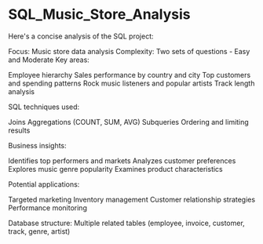 # SQL_Music_Store_Analysis
Here's a concise analysis of the SQL project:

Focus: Music store data analysis
Complexity: Two sets of questions - Easy and Moderate
Key areas:

Employee hierarchy
Sales performance by country and city
Top customers and spending patterns
Rock music listeners and popular artists
Track length analysis


SQL techniques used:

Joins
Aggregations (COUNT, SUM, AVG)
Subqueries
Ordering and limiting results


Business insights:

Identifies top performers and markets
Analyzes customer preferences
Explores music genre popularity
Examines product characteristics


Potential applications:

Targeted marketing
Inventory management
Customer relationship strategies
Performance monitoring


Database structure: Multiple related tables (employee, invoice, customer, track, genre, artist)
